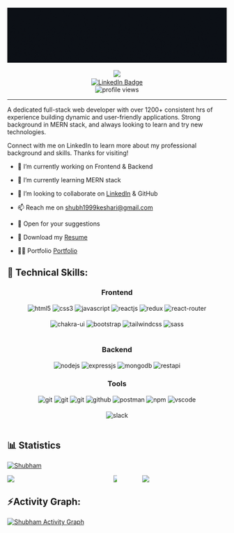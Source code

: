[![Banner](https://github.com/ShubhKeshari/ShubhKeshari/blob/masters/Blue%20Modern%20Marketing%20Manager%20LinkedIn%20Banner%20(2).gif)](https://your-link.com)

<link href='https://fonts.googleapis.com/css?family=Unbounded' rel='stylesheet'>
<div id="header" align="center">
  <img src="https://media.giphy.com/media/zhYSVCirREeIZtONCI/giphy.gif" width="250"/><br>
  <a href="https://www.linkedin.com/in/shubham0602">
    <img src="https://img.shields.io/badge/LinkedIn-blue?style=for-the-badge&logo=linkedin&logoColor=white" alt="LinkedIn Badge"/>
  </a><br>
  <img src="https://komarev.com/ghpvc/?username=ShubhKeshari&style=flat-square&color=yellow" alt="profile views" />
</div>
<hr>
A dedicated full-stack web developer with over 1200+ consistent hrs of experience building dynamic and user-friendly applications. Strong background in  MERN stack, and always looking to learn and try new technologies.


Connect with me on LinkedIn to learn more about my professional background and skills. Thanks for visiting! 



- 🔭 I’m currently working on Frontend & Backend

- 🌱 I’m currently learning MERN stack

- 👯 I’m looking to collaborate on <a href="www.linkedin.com/in/shubham0602" target="_blank">LinkedIn</a> & GitHub

- 📫 Reach me on shubh1999keshari@gmail.com

- 💬 Open for your suggestions
 
- 📄 Download my <a href= "https://drive.google.com/file/d/1Ox_X0asQEwNQ9TX1wuSxrPZIVCuVlKpl/view?usp=drive_link" target="_target">Resume</a>

- 👨‍💻 Portfolio <a href="https://drive.google.com/file/d/1Ox_X0asQEwNQ9TX1wuSxrPZIVCuVlKpl/view?usp=drive_link" target="_blank"> Portfolio</a>

<h2>🥇 Technical Skills:  </h2>  

 <div align="center"><h3 align="center">Frontend</h3>
<img src="https://img.shields.io/badge/html5-%23E34F26.svg?style=for-the-badge&logo=html5&logoColor=white" align="center" alt="html5">
<img src = "https://img.shields.io/badge/css3-%231572B6.svg?style=for-the-badge&logo=css3&logoColor=white" align="center" alt="css3">
<img src ="https://img.shields.io/badge/javascript-%23323330.svg?style=for-the-badge&logo=javascript&logoColor=%23F7DF1E" align="center" alt="javascript">
<img src="https://img.shields.io/badge/React-20232A?style=for-the-badge&logo=react&logoColor=61DAFB"  align="center" alt="reactjs" />
<img src="https://img.shields.io/badge/Redux-593D88?style=for-the-badge&logo=redux&logoColor=white"  align="center" alt="redux" />
<img src="https://img.shields.io/badge/React_Router-CA4245?style=for-the-badge&logo=react-router&logoColor=white"  align="center" alt="react-router" />

<br/>
<br/>
  <img src = "https://img.shields.io/badge/chakra ui-%233CC7BD.svg?style=for-the-badge&logo=chakraui&logoColor=white" align="center" alt="chakra-ui"/>
  <img src = "https://img.shields.io/badge/bootstrap-%238512F3.svg?style=for-the-badge&logo=bootstrap&logoColor=white" align="center" alt="bootstrap"/>
  <img src = "https://img.shields.io/badge/tailwindcss-%2338BDF8.svg?style=for-the-badge&logo=tailwindcss&logoColor=white" align="center" alt="tailwindcss"/>
  <img src = "https://img.shields.io/badge/sass-%23C66394.svg?style=for-the-badge&logo=sass&logoColor=white" align="center" alt="sass"/>
 
  
</div>
 <br/>
<div align="center"><h3 align="center">Backend</h3> 
  <img src="https://img.shields.io/badge/Node.js-339933?style=for-the-badge&logo=nodedotjs&logoColor=white" align="center" alt="nodejs" />
  <img src="https://img.shields.io/badge/Express.js-000000?style=for-the-badge&logo=express&logoColor=white" align="center" alt="expressjs"/>
  <img src="https://img.shields.io/badge/MongoDB-4EA94B?style=for-the-badge&logo=mongodb&logoColor=white" align="center" alt="mongodb"/>
  <img src="https://img.shields.io/badge/rest api-%23000000.svg?style=for-the-badge&logo=flask&logoColor=white" align="center" alt="restapi"/>
</div>
  
  <div align="center"><h3 align="center">Tools</h3> 
   <img src="https://img.shields.io/badge/render-%23430098.svg?style=for-the-badge&logo=render&logoColor=white" align="center" alt="git"/>
   <img src="https://img.shields.io/badge/netlify-%23000000.svg?style=for-the-badge&logo=netlify&logoColor=#00C7B7" align="center" alt="git"/>
   <img src="https://img.shields.io/badge/vercel-%23000000.svg?style=for-the-badge&logo=vercel&logoColor=whit" align="center" alt="git"/>
   <img src="https://img.shields.io/badge/GitHub-100000?style=for-the-badge&logo=github&logoColor=white"  align="center" alt="github"/>
   <img src ="https://img.shields.io/badge/Postman-FF6C37?style=for-the-badge&logo=postman&logoColor=white" align="center" alt="postman">
   <img src = "https://img.shields.io/badge/NPM-%23000000.svg?style=for-the-badge&logo=npm&logoColor=white" align="center" alt="npm">
   <img src="https://img.shields.io/badge/Visual%20Studio-5C2D91.svg?style=for-the-badge&logo=visual-studio&logoColor=white"  align="center" alt="vscode"/>
   <br/>
<br/>
   <img src="https://img.shields.io/badge/Slack-4A154B?style=for-the-badge&logo=slack&logoColor=white" align="center" alt="slack"/>
    
   <br/>
<br/>
  </div>

## 📊 Statistics  
<!-- github status  -->
<p align="left"> <a href="https://github.com/ryo-ma/github-profile-trophy"><img src="https://github-profile-trophy.vercel.app/?username=ShubhKeshari" alt="Shubham" /></a> </p>

<div align="center" style="display: flex; gap:50px">
 <img src="https://github-readme-stats-sigma-five.vercel.app/api?username=ShubhKeshari&theme=react&border_radius=4.6&hide_border=true&layout=compact&show_icons=true" style="width: 50%" />

<div align="center" style="display: flex; ">
 
<img src="https://streak-stats.demolab.com/?user=ShubhKeshari&_border=true&theme=dark&hide_border=true&theme=react" style="width: 50%" />

</div>

 <img src="https://github-readme-stats-sigma-five.vercel.app/api/top-langs/?username=ShubhKeshari&theme=react&border_radius=4.6&show_icons=true&count_private=true&hide_border=true&show_icons=true" style="width: 50%" />

</div>



<h2 align="left">⚡Activity Graph:</h2>

<a href="https://github.com/ShubhKeshari"><img alt="Shubham Activity Graph" src="https://github-readme-activity-graph.vercel.app/graph?username=ShubhKeshari&bg_color=ffcfe9&color=9e4c98&line=9e4c98&point=403d3d&area=true&hide_border=true"/></a>
<br> 


